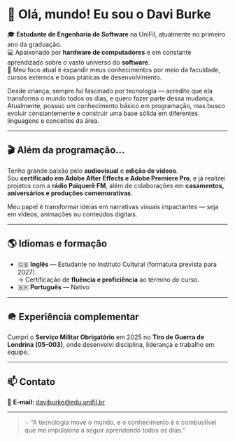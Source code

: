 # 👋 Olá, mundo! Eu sou o Davi Burke

🎓 **Estudante de Engenharia de Software** na UniFil, atualmente no primeiro ano da graduação.  
💻 Apaixonado por **hardware de computadores** e em constante aprendizado sobre o vasto universo do **software**.  
🚀 Meu foco atual é expandir meus conhecimentos por meio da faculdade, cursos externos e boas práticas de desenvolvimento.

Desde criança, sempre fui fascinado por tecnologia — acredito que ela transforma o mundo todos os dias, e quero fazer parte dessa mudança.  
Atualmente, possuo um conhecimento básico em programação, mas busco evoluir constantemente e construir uma base sólida em diferentes linguagens e conceitos da área.

---

## 🎬 Além da programação...

Tenho grande paixão pelo **audiovisual** e **edição de vídeos**.  
Sou **certificado em Adobe After Effects e Adobe Premiere Pro**, e já realizei projetos com a **rádio Paiquerê FM**, além de colaborações em **casamentos, aniversários e produções comemorativas**.

Meu papel é transformar ideias em narrativas visuais impactantes — seja em vídeos, animações ou conteúdos digitais.

---

## 🌎 Idiomas e formação

- 🇬🇧 **Inglês** — Estudante no Instituto Cultural (formatura prevista para 2027)  
  → Certificação de **fluência e proficiência** ao término do curso.  
- 🇧🇷 **Português** — Nativo  

---

## 🪖 Experiência complementar

Cumpri o **Serviço Militar Obrigatório** em 2025 no **Tiro de Guerra de Londrina (05-003)**, onde desenvolvi disciplina, liderança e trabalho em equipe.

---

## 📫 Contato

📧 **E-mail:** [daviburke@edu.unifil.br](mailto:daviburke@edu.unifil.br)

---

> 💡 “A tecnologia move o mundo, e o conhecimento é o combustível que me impulsiona a seguir aprendendo todos os dias.”
